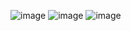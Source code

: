 ![image](https://github.com/NaveenNimmanapalli/219E1A04E0/assets/165031158/cb8d0888-4b59-47f0-9dab-1c9700f6cb7f)
![image](https://github.com/NaveenNimmanapalli/219E1A04E0/assets/165031158/34311a38-7335-42ad-abda-f94c18373a87)
![image](https://github.com/NaveenNimmanapalli/219E1A04E0/assets/165031158/541210e3-cfa5-49bc-b294-e847c2b17769)
